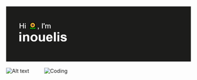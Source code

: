 [![MasterHead](https://github.com/inouelis/inouelis/blob/main/header.png)](https://github.com/inouelis)

![Alt text](https://spotify-recently-played-readme.vercel.app/api?user=c881mhcn9uyiufvboifs02lf0&unique=true)  <img align="right" alt="Coding" width="400" src="https://media.tenor.com/VdIKn05yIh8AAAAC/cat-sleep.gif">

<!--
**inouelis/inouelis** is a ✨ _special_ ✨ repository because its `README.md` (this file) appears on your GitHub profile.

Here are some ideas to get you started:

- 🔭 I’m currently working on ...
- 🌱 I’m currently learning ...
- 👯 I’m looking to collaborate on ...
- 🤔 I’m looking for help with ...
- 💬 Ask me about ...
- 📫 How to reach me: ...
- 😄 Pronouns: ...
- ⚡ Fun fact: ...
-->
